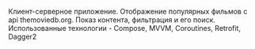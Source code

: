 Клиент-серверное приложение. 
Отображение популярных фильмов с api themoviedb.org.
Показ контента, фильтрация и его поиск.
Использованные технологии - Compose, MVVM, Coroutines, Retrofit, Dagger2
